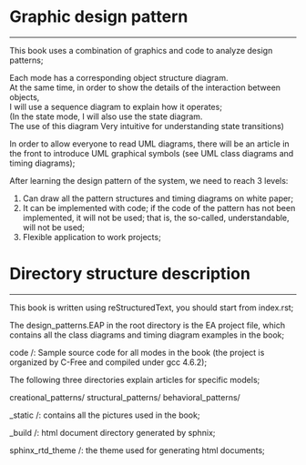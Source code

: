 # Graphic design pattern
---

 This book uses a combination of graphics and code to analyze design patterns;

 Each mode has a corresponding object structure diagram.  
At the same time, in order to show the details of the interaction between objects,  
I will use a sequence diagram to explain how it operates;  
 (In the state mode, I will also use the state diagram.  
The use of this diagram Very intuitive for understanding state transitions)

 In order to allow everyone to read UML diagrams,
there will be an article in the front to introduce UML graphical symbols
(see UML class diagrams and timing diagrams);

 After learning the design pattern of the system, we need to reach 3 levels:

1. Can draw all the pattern structures and timing diagrams on white paper;
2. It can be implemented with code; if the code of the pattern has not been implemented, it will not be used; that is, the so-called, understandable, will not be used;
3. Flexible application to work projects;

# Directory structure description
---

This book is written using reStructuredText, you should start from index.rst;

The design_patterns.EAP in the root directory is the EA project file, which contains all the class diagrams and timing diagram examples in the book;

code /: Sample source code for all modes in the book (the project is organized by C-Free and compiled under gcc 4.6.2);

The following three directories explain articles for specific models;

creational_patterns/ structural_patterns/ behavioral_patterns/

_static /: contains all the pictures used in the book;

_build /: html document directory generated by sphnix;

sphinx_rtd_theme /: the theme used for generating html documents;
